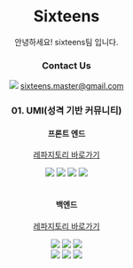 <div align=center>

# Sixteens
안녕하세요! sixteens팀 입니다.

### Contact Us
<img src="https://img.shields.io/badge/gmail-EA4335?style=round-square&logo=gmail&logoColor=white"/> <a>sixteens.master@gmail.com</a>


### 01. UMI(성격 기반 커뮤니티)

#### 프론트 엔드

[레파지토리 바로가기](https://github.com/16ssss/16ssss.github.io)

<img src="https://img.shields.io/badge/react-61DAFB?style=for-the-badge&logo=react&logoColor=white"/> <img src="https://img.shields.io/badge/redux-764ABC?style=for-the-badge&logo=redux&logoColor=white"/> <img src="https://img.shields.io/badge/mui-007FFF?style=for-the-badge&logo=mui&logoColor=white"/> <img src="https://img.shields.io/badge/react_router-CA4245?style=for-the-badge&logo=reactrouter&logoColor=white"/>
<br/>
<br/>


#### 백엔드

[레파지토리 바로가기](https://github.com/16ssss/UmI)

<img src="https://img.shields.io/badge/java-6DB33F?style=for-the-badge&logoColor=white"> <img src="https://img.shields.io/badge/spring_boot-6DB33F?style=for-the-badge&logo=springboot&logoColor=white"> <img src="https://img.shields.io/badge/spring_security-6DB33F?style=for-the-badge&logo=springsecurity&logoColor=white"> <br/>
<img src="https://img.shields.io/badge/oracle-F80000?style=for-the-badge&logo=oracle&logoColor=white"> <img src="https://img.shields.io/badge/gradle-02303A?style=for-the-badge&logo=gradle&logoColor=white"> <img src="https://img.shields.io/badge/docker-2496ED?style=for-the-badge&logo=docker&logoColor=white">


</div>
